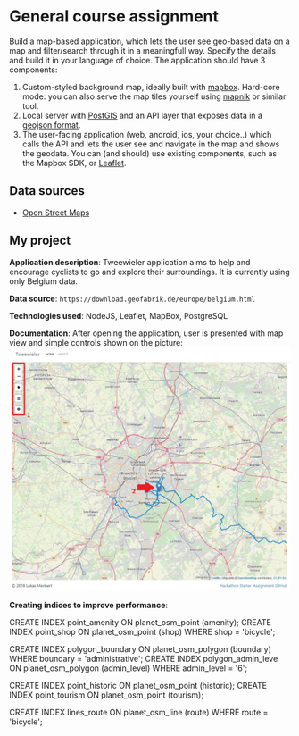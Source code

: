 # General course assignment

Build a map-based application, which lets the user see geo-based data on a map and filter/search through it in a meaningfull way. Specify the details and build it in your language of choice. The application should have 3 components:

1. Custom-styled background map, ideally built with [mapbox](http://mapbox.com). Hard-core mode: you can also serve the map tiles yourself using [mapnik](http://mapnik.org/) or similar tool.
2. Local server with [PostGIS](http://postgis.net/) and an API layer that exposes data in a [geojson format](http://geojson.org/).
3. The user-facing application (web, android, ios, your choice..) which calls the API and lets the user see and navigate in the map and shows the geodata. You can (and should) use existing components, such as the Mapbox SDK, or [Leaflet](http://leafletjs.com/).

## Data sources

- [Open Street Maps](https://www.openstreetmap.org/)

## My project

**Application description**: Tweewieler application aims to help and encourage cyclists to go and explore their surroundings. It is currently using only Belgium data.

**Data source**: `https://download.geofabrik.de/europe/belgium.html`

**Technologies used**: NodeJS, Leaflet, MapBox, PostgreSQL

**Documentation**:
After opening the application, user is presented with map view and simple controls shown on the picture:
![Tweewieler main screen](main.jpg)

**Creating indices to improve performance**: 

CREATE INDEX point_amenity
  ON planet_osm_point (amenity);
CREATE INDEX point_shop
  ON planet_osm_point (shop)
  WHERE shop = 'bicycle';

CREATE INDEX polygon_boundary
  ON planet_osm_polygon (boundary)
  WHERE boundary = 'administrative';
CREATE INDEX polygon_admin_leve
  ON planet_osm_polygon (admin_level)
  WHERE admin_level = '6';

CREATE INDEX point_historic
  ON planet_osm_point (historic);
CREATE INDEX point_tourism
  ON planet_osm_point (tourism);

CREATE INDEX lines_route
  ON planet_osm_line (route)
  WHERE route = 'bicycle';